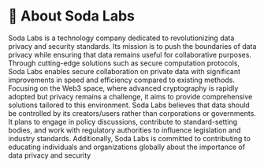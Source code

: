 # 🥂 About Soda Labs

Soda Labs is a technology company dedicated to revolutionizing data privacy and security standards. Its mission is to push the boundaries of data privacy while ensuring that data remains useful for collaborative purposes. Through cutting-edge solutions such as secure computation protocols, Soda Labs enables secure collaboration on private data with significant improvements in speed and efficiency compared to existing methods. Focusing on the Web3 space, where advanced cryptography is rapidly adopted but privacy remains a challenge, it aims to provide comprehensive solutions tailored to this environment. Soda Labs believes that data should be controlled by its creators/users rather than corporations or governments. It plans to engage in policy discussions, contribute to standard-setting bodies, and work with regulatory authorities to influence legislation and industry standards. Additionally, Soda Labs is committed to contributing to educating individuals and organizations globally about the importance of data privacy and security
